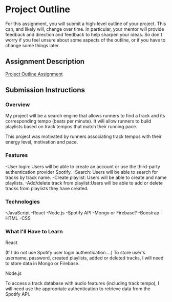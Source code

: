 # Project Outline
For this assignment, you will submit a high-level outline of your project. This can, and likely will, change over time. In particular, your mentor will provide feedback and direction and feedback to help sharpen your ideas. So don't worry if you feel unsure about some aspects of the outline, or if you have to change some things later.

## Assignment Description
[Project Outline Assignment](https://education.launchcode.org/liftoff/assignments/project-outline/)

## Submission Instructions

### Overview
My project will be a search engine that allows runners to find a track and its corresponding tempo (beats per minute). It will allow runners to build playlists based on track tempos that match their running pace.

This project was motivated by runners associating track tempos with their energy level, motivation and pace.
### Features
-User login: Users will be able to create an account or use the third-party authentication provider Spotify.
-Search: Users will be able to search for tracks by track name.
-Create playlist: Users will be able to create and name playlists.
-Add/delete track from playlist:Users will be able to add or delete tracks from playlists they have created.
### Technologies
-JavaScript
-React
-Node.js
-Spotify API
-Mongo or Firebase?
-Boostrap
-HTML
-CSS
### What I'll Have to Learn
React

(If I do not use Spotify user login authentication....)
To store user's username, password, created playlists, added or deleted tracks, I will need to store data in Mongo or Firebase.

Node.js

To access a track database with audio features (including track tempo), I will need use the appropriate authentication to retrieve data from the Spotify API.
